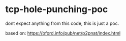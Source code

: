 # tcp-hole-punching-poc
dont expect anything from this code, this is just a poc.

based on: https://bford.info/pub/net/p2pnat/index.html

